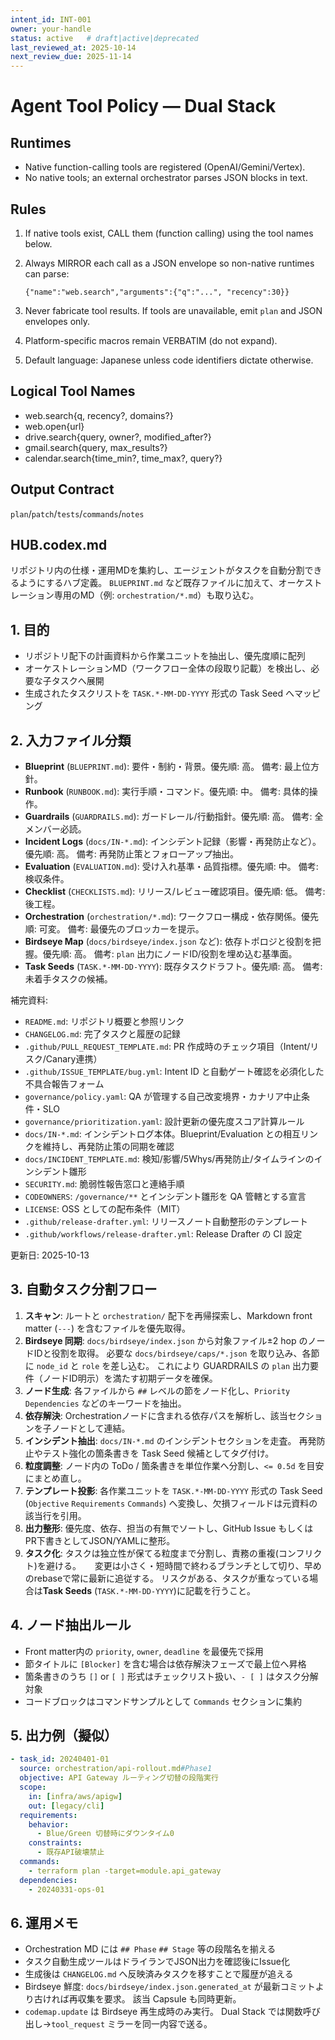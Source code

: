 ```yaml
---
intent_id: INT-001
owner: your-handle
status: active   # draft|active|deprecated
last_reviewed_at: 2025-10-14
next_review_due: 2025-11-14
---
```


# Agent Tool Policy — Dual Stack

## Runtimes

- Native function-calling tools are registered (OpenAI/Gemini/Vertex).
- No native tools; an external orchestrator parses JSON blocks in text.

## Rules

1. If native tools exist, CALL them (function calling) using the tool names
   below.
2. Always MIRROR each call as a JSON envelope so non-native runtimes can parse:

   ```tool_request
   {"name":"web.search","arguments":{"q":"...", "recency":30}}
   ```

3. Never fabricate tool results. If tools are unavailable, emit `plan` and JSON
   envelopes only.
4. Platform-specific macros remain VERBATIM (do not expand).
5. Default language: Japanese unless code identifiers dictate otherwise.

## Logical Tool Names

- web.search{q, recency?, domains?}
- web.open{url}
- drive.search{query, owner?, modified_after?}
- gmail.search{query, max_results?}
- calendar.search{time_min?, time_max?, query?}

## Output Contract

`plan`/`patch`/`tests`/`commands`/`notes`

## HUB.codex.md

リポジトリ内の仕様・運用MDを集約し、エージェントがタスクを自動分割できるようにするハブ定義。
`BLUEPRINT.md` など既存ファイルに加えて、オーケストレーション専用のMD（例: `orchestration/*.md`）も取り込む。

## 1. 目的

- リポジトリ配下の計画資料から作業ユニットを抽出し、優先度順に配列
- オーケストレーションMD（ワークフロー全体の段取り記載）を検出し、必要な子タスクへ展開
- 生成されたタスクリストを `TASK.*-MM-DD-YYYY` 形式の Task Seed へマッピング

## 2. 入力ファイル分類

- **Blueprint** (`BLUEPRINT.md`): 要件・制約・背景。優先順: 高。
  備考: 最上位方針。
- **Runbook** (`RUNBOOK.md`): 実行手順・コマンド。優先順: 中。
  備考: 具体的操作。
- **Guardrails** (`GUARDRAILS.md`): ガードレール/行動指針。優先順: 高。
  備考: 全メンバー必読。
- **Incident Logs** (`docs/IN-*.md`): インシデント記録（影響・再発防止など）。優先順: 高。
  備考: 再発防止策とフォローアップ抽出。
- **Evaluation** (`EVALUATION.md`): 受け入れ基準・品質指標。優先順: 中。
  備考: 検収条件。
- **Checklist** (`CHECKLISTS.md`): リリース/レビュー確認項目。優先順: 低。
  備考: 後工程。
- **Orchestration** (`orchestration/*.md`): ワークフロー構成・依存関係。優先順: 可変。
  備考: 最優先のブロッカーを提示。
- **Birdseye Map** (`docs/birdseye/index.json` など): 依存トポロジと役割を把握。優先順: 高。
  備考: `plan` 出力にノードID/役割を埋め込む基準面。
- **Task Seeds** (`TASK.*-MM-DD-YYYY`): 既存タスクドラフト。優先順: 高。
  備考: 未着手タスクの候補。

補完資料:

- `README.md`: リポジトリ概要と参照リンク
- `CHANGELOG.md`: 完了タスクと履歴の記録
- `.github/PULL_REQUEST_TEMPLATE.md`: PR 作成時のチェック項目（Intent/リスク/Canary連携）
- `.github/ISSUE_TEMPLATE/bug.yml`: Intent ID と自動ゲート確認を必須化した不具合報告フォーム
- `governance/policy.yaml`: QA が管理する自己改変境界・カナリア中止条件・SLO
- `governance/prioritization.yaml`: 設計更新の優先度スコア計算ルール
- `docs/IN-*.md`: インシデントログ本体。Blueprint/Evaluation との相互リンクを維持し、再発防止策の同期を確認
- `docs/INCIDENT_TEMPLATE.md`: 検知/影響/5Whys/再発防止/タイムラインのインシデント雛形
- `SECURITY.md`: 脆弱性報告窓口と連絡手順
- `CODEOWNERS`: `/governance/**` とインシデント雛形を QA 管轄とする宣言
- `LICENSE`: OSS としての配布条件（MIT）
- `.github/release-drafter.yml`: リリースノート自動整形のテンプレート
- `.github/workflows/release-drafter.yml`: Release Drafter の CI 設定

更新日: 2025-10-13

## 3. 自動タスク分割フロー

1. **スキャン**: ルートと `orchestration/` 配下を再帰探索し、Markdown front matter
   (`---`) を含むファイルを優先取得。
2. **Birdseye 同期**: `docs/birdseye/index.json` から対象ファイル±2 hop のノードIDと役割を取得。
   必要な `docs/birdseye/caps/*.json` を取り込み、各節に `node_id` と `role` を差し込む。
   これにより GUARDRAILS の `plan` 出力要件（ノードID明示）を満たす初期データを確保。
3. **ノード生成**: 各ファイルから `##` レベルの節をノード化し、`Priority`
   `Dependencies` などのキーワードを抽出。
4. **依存解決**: Orchestrationノードに含まれる依存パスを解析し、該当セクションを子ノードとして連結。
5. **インシデント抽出**: `docs/IN-*.md` のインシデントセクションを走査。
   再発防止やテスト強化の箇条書きを Task Seed 候補としてタグ付け。
6. **粒度調整**: ノード内の ToDo / 箇条書きを単位作業へ分割し、`<= 0.5d`
   を目安にまとめ直し。
7. **テンプレート投影**: 各作業ユニットを `TASK.*-MM-DD-YYYY` 形式の Task Seed
   (`Objective` `Requirements` `Commands`) へ変換し、欠損フィールドは元資料の該当行を引用。
8. **出力整形**: 優先度、依存、担当の有無でソートし、GitHub Issue もしくは
   PR下書きとしてJSON/YAMLに整形。
9. **タスク化**: タスクは独立性が保てる粒度まで分割し、責務の重複(コンフリクト)を避ける。
　 変更は小さく・短時間で終わるブランチとして切り、早めのrebaseで常に最新に追従する。
   リスクがある、タスクが重なっている場合は**Task Seeds** (`TASK.*-MM-DD-YYYY`)に記載を行うこと。

## 4. ノード抽出ルール

- Front matter内の `priority`, `owner`, `deadline` を最優先で採用
- 節タイトルに `[Blocker]` を含む場合は依存解決フェーズで最上位へ昇格
- 箇条書きのうち `[]` or `[ ]` 形式はチェックリスト扱い、`- [ ]` はタスク分解対象
- コードブロックはコマンドサンプルとして `Commands` セクションに集約

## 5. 出力例（擬似）

```yaml
- task_id: 20240401-01
  source: orchestration/api-rollout.md#Phase1
  objective: API Gateway ルーティング切替の段階実行
  scope:
    in: [infra/aws/apigw]
    out: [legacy/cli]
  requirements:
    behavior:
      - Blue/Green 切替時にダウンタイム0
    constraints:
      - 既存API破壊禁止
  commands:
    - terraform plan -target=module.api_gateway
  dependencies:
    - 20240331-ops-01
```

## 6. 運用メモ

- Orchestration MD には `## Phase` `## Stage` 等の段階名を揃える
- タスク自動生成ツールはドライランでJSON出力を確認後にIssue化
- 生成後は `CHANGELOG.md` へ反映済みタスクを移すことで履歴が追える
- Birdseye 鮮度: `docs/birdseye/index.json.generated_at` が最新コミットより古ければ再収集を要求。
  該当 Capsule も同時更新。
- `codemap.update` は Birdseye 再生成時のみ実行。
  Dual Stack では関数呼び出し→`tool_request` ミラーを同一内容で送る。
